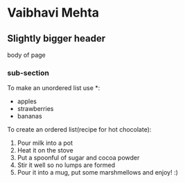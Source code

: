 # Vaibhavi Mehta
## Slightly bigger header
body of page
### sub-section

To make an unordered list use *:
* apples
* strawberries
* bananas


To create an ordered list(recipe for hot chocolate):
1. Pour milk into a pot
2. Heat it on the stove
3. Put a spoonful of sugar and cocoa powder
4. Stir it well so no lumps are formed
5. Pour it into a mug, put some marshmellows and enjoy! :)


